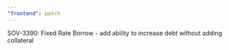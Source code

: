 ```yaml
---
"frontend": patch
---
```


SOV-3390: Fixed Rate Borrow - add ability to increase debt without adding collateral
